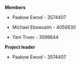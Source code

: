 **Members**

* Paakow Ewool - 3574407

* Michael Ebowusim - 4050630

* Yani Troev - 3596644

**Project leader**

* Paakow Ewool - 3574407

